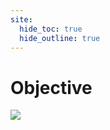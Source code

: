 ```yaml
---
site:
  hide_toc: true
  hide_outline: true
---
```


# Objective

![](#important:objective-dynamic-metadata)
